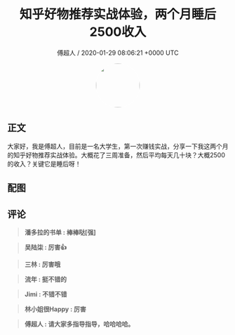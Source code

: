 <h1 align="center">知乎好物推荐实战体验，两个月睡后2500收入</h1>
<p align="center">
    <a>傅超人 / 2020-01-29 08:06:21 &#43;0000 UTC</a>
</p>

<div align="center">
    <img src="https://images.zsxq.com/Fsj8n5BCabzlDRXyFu1MmjMJ4nlk?e=1590940799&amp;token=kIxbL07-8jAj8w1n4s9zv64FuZZNEATmlU_Vm6zD:XHuYQZhhXQsSDuvRx25zvl1PklY=" width="100" height="100" style="border:1px solid;border-radius:50%; color:#ffffff"/>
</div>

## 正文

<div>
大家好，我是傅超人，目前是一名大学生，第一次赚钱实战，分享一下我这两个月的知乎好物推荐实战体验。大概花了三周准备，然后平均每天几十块？大概2500的收入？关键它是睡后呀！


</div>

## 配图
<div class="image" align="center">

</div>

## 评论

<div align="left">
<div>

<blockquote >
<span> <strong>潘多拉的书单 : 棒棒哒[强] </strong></span>
</blockquote>

<blockquote >
<span> <strong>吴陆柒 : 厉害👍 </strong></span>
</blockquote>

<blockquote >
<span> <strong>三林 : 厉害哦 </strong></span>
</blockquote>

<blockquote >
<span> <strong>流年 : 挺不错的 </strong></span>
</blockquote>

<blockquote >
<span> <strong>Jimi : 不错不错 </strong></span>
</blockquote>

<blockquote >
<span> <strong>林小姐很Happy : 厉害 </strong></span>
</blockquote>

<blockquote >
<span> <strong>傅超人 : 请大家多指导指导，哈哈哈哈。 </strong></span>
</blockquote>

</div>
</div>